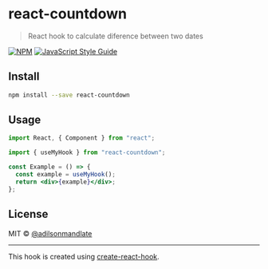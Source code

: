 # react-countdown

> React hook to calculate diference between two dates

[![NPM](https://img.shields.io/npm/v/react-countdown.svg)](https://www.npmjs.com/package/react-countdown) [![JavaScript Style Guide](https://img.shields.io/badge/code_style-standard-brightgreen.svg)](https://standardjs.com)

## Install

```bash
npm install --save react-countdown
```

## Usage

```jsx
import React, { Component } from "react";

import { useMyHook } from "react-countdown";

const Example = () => {
  const example = useMyHook();
  return <div>{example}</div>;
};
```

## License

MIT © [@adilsonmandlate](https://github.com/@adilsonmandlate)

---

This hook is created using [create-react-hook](https://github.com/hermanya/create-react-hook).
